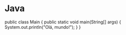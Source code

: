 # Java
public class Main {
    public static void main(String[] args) {
        System.out.println("Olá, mundo!");
    }
}

